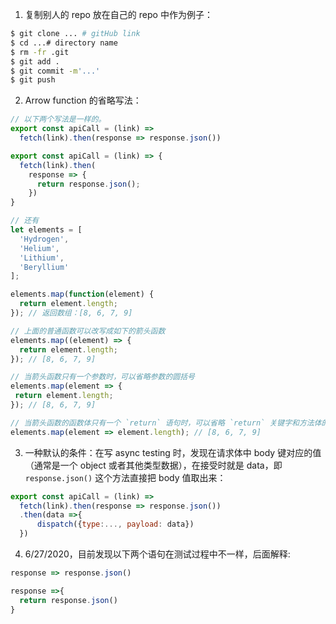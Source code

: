 1. 复制别人的 repo 放在自己的 repo 中作为例子：

```bash
$ git clone ... # gitHub link
$ cd ...# directory name
$ rm -fr .git
$ git add .
$ git commit -m'...'
$ git push
```

2. Arrow function 的省略写法：

```js
// 以下两个写法是一样的。
export const apiCall = (link) =>
  fetch(link).then(response => response.json())

export const apiCall = (link) => {
  fetch(link).then(
    response => {
      return response.json();
    })
}

// 还有
let elements = [
  'Hydrogen',
  'Helium',
  'Lithium',
  'Beryllium'
];

elements.map(function(element) { 
  return element.length; 
}); // 返回数组：[8, 6, 7, 9]

// 上面的普通函数可以改写成如下的箭头函数
elements.map((element) => {
  return element.length;
}); // [8, 6, 7, 9]

// 当箭头函数只有一个参数时，可以省略参数的圆括号
elements.map(element => {
 return element.length;
}); // [8, 6, 7, 9]

// 当箭头函数的函数体只有一个 `return` 语句时，可以省略 `return` 关键字和方法体的花括号
elements.map(element => element.length); // [8, 6, 7, 9]
```

3. 一种默认的条件：在写 async testing 时，发现在请求体中 body 键对应的值（通常是一个 object 或者其他类型数据），在接受时就是 data，即 `response.json()` 这个方法直接把 body 值取出来：
```js
export const apiCall = (link) =>
  fetch(link).then(response => response.json())
  .then(data =>{
      dispatch({type:..., payload: data})
  })
```

4. 6/27/2020，目前发现以下两个语句在测试过程中不一样，后面解释:
```js
response => response.json()
```
```js
response =>{
  return response.json()
}
```